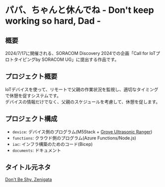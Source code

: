 # パパ、ちゃんと休んでね - Don't keep working so hard, Dad - 

## 概要

2024/7/17に開催される、SORACOM Discovery 2024での企画「Call for IoTプロトタイピングby SORACOM UG」に提出する作品です。

## プロジェクト概要

IoTデバイスを使って、リモートで父親の作業状況を監視し、適切なタイミングで休憩を促すシステムです。  
デバイスの情報だけでなく、父親のスケジュールを考慮して、休憩を促します。

## プロジェクト構成

- `device`: デバイス側のプログラム(M5Stack + [Grove Ultrasonic Ranger](https://wiki.seeedstudio.com/Grove-Ultrasonic_Ranger/))
- `functions`: クラウド側のプログラム(Azure Functions/Node.js)
- `iac`: インフラ構築のためのコード(Bicep)
- `documents`: ドキュメント

## タイトル元ネタ

[Don't Be Shy, Zenigata](https://www.youtube.com/watch?v=5sJQIFRTuA8)
